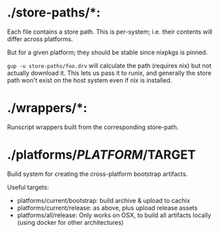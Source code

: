# ./store-paths/*:

Each file contains a store path. This is per-system; i.e. their contents will differ across platforms.

But for a given platform; they should be stable since nixpkgs is pinned.

`gup -u store-paths/foo.drv` will calculate the path (requires nix) but not actually download it. This lets us pass it to runix, and generally the store path won't exist on the host system even if nix is installed.

# ./wrappers/*:

Runscript wrappers built from the corresponding store-path.

# ./platforms/$PLATFORM/$TARGET

Build system for creating the cross-platform bootstrap artifacts.

Useful targets:

 - platforms/current/bootstrap: build archive & upload to cachix
 - platforms/current/release: as above, plus upload release assets
 - platforms/all/release: Only works on OSX, to build all artifacts locally (using docker for other architectures)
